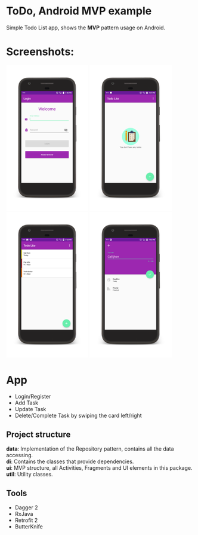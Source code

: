 ToDo, Android MVP example
==========

Simple Todo List app, shows the **MVP** pattern usage on Android.

# Screenshots:
<p float="left">
<img src="screenshots/1-login.png" width="220"/>
<img src="screenshots/2-home_empty.png" width="220"/>
<img src="screenshots/3-home_tasks.png" width="220"/>
<img src="screenshots/4-add_edit_task.png" width="220"/>

</p>

# App

- Login/Register 
- Add Task
- Update Task
- Delete/Complete Task by swiping the card left/right

## Project structure

**data**: Implementation of the Repository pattern, contains all the data accessing.<br/>
**di**: Contains the classes that provide dependencies.<br />
**ui**: MVP structure, all Activities, Fragments and UI elements in this package.<br />
**util**: Utility classes.<br />

## Tools
* Dagger 2
* RxJava
* Retrofit 2
* ButterKnife
